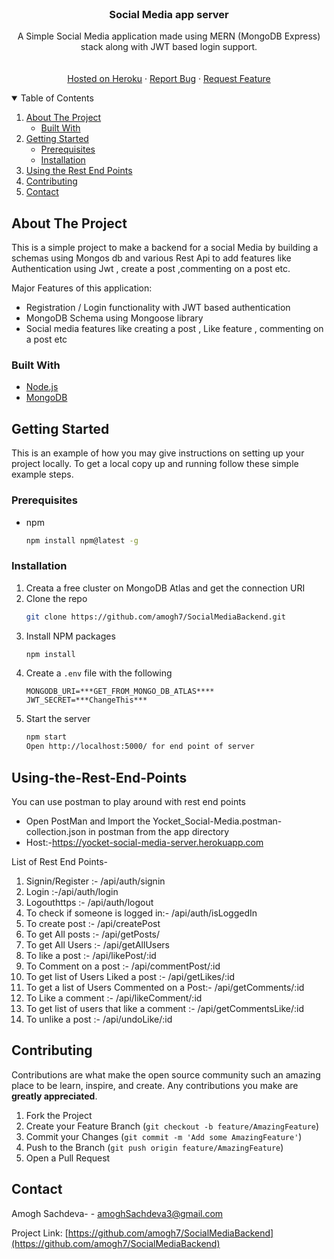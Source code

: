 <!-- PROJECT LOGO -->
<br />
<p align="center">
  <h3 align="center">Social Media app server</h3>
  <p align="center">
A Simple Social Media  application made using MERN (MongoDB Express) stack along with JWT based login support.
    <br />
    <br />
    <br />
     <a href="https://yocket-social-media-server.herokuapp.com/">Hosted on Heroku</a>
    ·
    <a href="https://github.com/amogh7/SocialMediaBackend/issues/new">Report Bug</a>
    ·
    <a href="https://github.com/amogh7/SocialMediaBackend/issues/new">Request Feature</a>
  </p>
</p>
<!-- TABLE OF CONTENTS -->
<details open="open">
  <summary>Table of Contents</summary>
  <ol>
    <li>
      <a href="#about-the-project">About The Project</a>
      <ul>
        <li><a href="#built-with">Built With</a></li>
      </ul>
    </li>
    <li>
      <a href="#getting-started">Getting Started</a>
      <ul>
        <li><a href="#prerequisites">Prerequisites</a></li>
        <li><a href="#installation">Installation</a></li>
      </ul>
    </li>
    <li><a href="#Using-the-Rest-End-Points">Using the Rest End Points</a></li>
    <li><a href="#contributing">Contributing</a></li>
    <li><a href="#contact">Contact</a></li>
  </ol>
</details>

<!-- ABOUT THE PROJECT -->
## About The Project
This is a simple project to make a backend for a social Media by building a schemas using Mongos db and various Rest Api to add features like Authentication using Jwt , create a post ,commenting on a post etc.

Major Features of this application:
* Registration / Login functionality with JWT based authentication
* MongoDB Schema using Mongoose library 
* Social media features like creating a post , Like feature , commenting on a post etc
  
### Built With

* [Node.js](https://nodejs.org/en/)
* [MongoDB](https://www.mongodb.com/)

<!-- GETTING STARTED -->
## Getting Started

This is an example of how you may give instructions on setting up your project locally.
To get a local copy up and running follow these simple example steps.

### Prerequisites
* npm
  ```sh
  npm install npm@latest -g
  ```

### Installation

1. Creata a free cluster on MongoDB Atlas and get the connection URI
2. Clone the repo
   ```sh
   git clone https://github.com/amogh7/SocialMediaBackend.git
   ```
3. Install NPM packages
   ```sh
   npm install 
   ```
4. Create a `.env` file with the following
    ```
    MONGODB_URI=***GET_FROM_MONGO_DB_ATLAS****
    JWT_SECRET=***ChangeThis***
    ```
6. Start the server
   ```sh
   npm start
   Open http://localhost:5000/ for end point of server
   ```
   
<!-- Using the Rest End Points -->
## Using-the-Rest-End-Points
You can use postman to play around with rest end points
* Open PostMan and Import the Yocket_Social-Media.postman-collection.json in postman from the app directory
* Host:-https://yocket-social-media-server.herokuapp.com

List of Rest End Points-
1) Signin/Register :- /api/auth/signin
2) Login :-/api/auth/login
3) Logouthttps :- /api/auth/logout
4) To check if someone is logged in:- /api/auth/isLoggedIn
5) To create post :- /api/createPost
6) To get All posts :-  /api/getPosts/
7) To get All Users :- /api/getAllUsers
8) To like a post :-   /api/likePost/:id
9) To Comment on a post :- /api/commentPost/:id
10) To get list of Users Liked a post :- /api/getLikes/:id
11) To get a list of Users Commented on a Post:- /api/getComments/:id
12) To Like a comment :- /api/likeComment/:id
13) To get list of users that like a comment :- /api/getCommentsLike/:id
14)  To unlike a post :- /api/undoLike/:id

<!-- CONTRIBUTING -->
## Contributing

Contributions are what make the open source community such an amazing place to be learn, inspire, and create. Any contributions you make are **greatly appreciated**.

1. Fork the Project
2. Create your Feature Branch (`git checkout -b feature/AmazingFeature`)
3. Commit your Changes (`git commit -m 'Add some AmazingFeature'`)
4. Push to the Branch (`git push origin feature/AmazingFeature`)
5. Open a Pull Request






<!-- CONTACT -->
## Contact

Amogh Sachdeva- - amoghSachdeva3@gmail.com

Project Link: [https://github.com/amogh7/SocialMediaBackend](https://github.com/amogh7/SocialMediaBackend)

